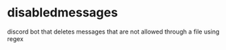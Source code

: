 # disabledmessages
discord bot that deletes messages that are not allowed through a file using regex

